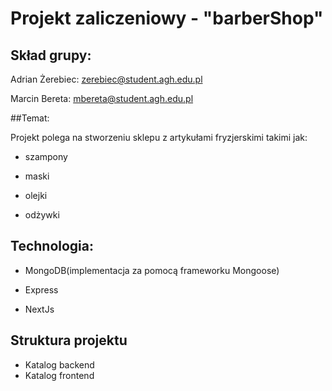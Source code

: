 # Projekt zaliczeniowy - "barberShop"

## Skład grupy:

Adrian Żerebiec:  zerebiec@student.agh.edu.pl

Marcin Bereta: mbereta@student.agh.edu.pl

##Temat:

Projekt polega na stworzeniu sklepu z artykułami fryzjerskimi takimi jak: 

- szampony 

- maski

- olejki

- odżywki

## Technologia:

- MongoDB(implementacja za pomocą frameworku Mongoose)

- Express

- NextJs

## Struktura projektu
- Katalog backend
- Katalog frontend

